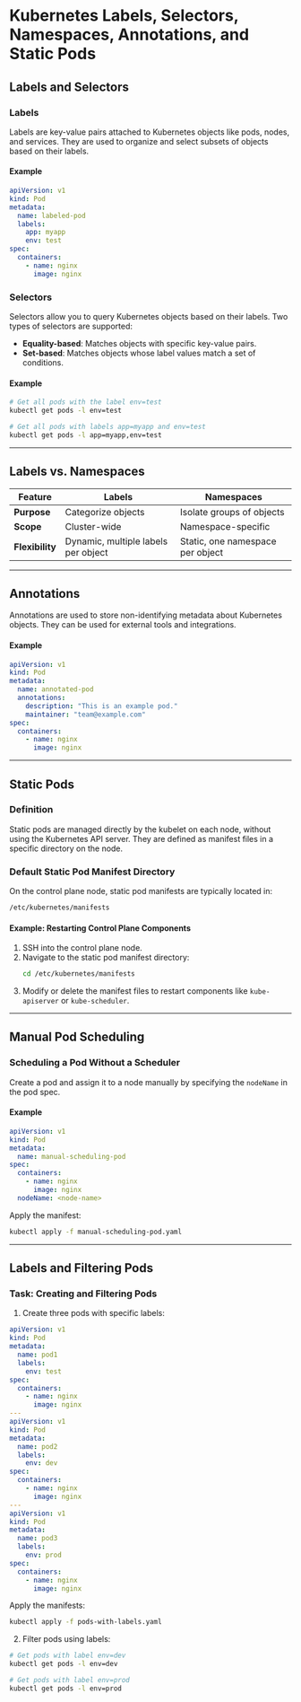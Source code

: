 # Kubernetes Labels, Selectors, Namespaces, Annotations, and Static Pods

## Labels and Selectors

### Labels
Labels are key-value pairs attached to Kubernetes objects like pods, nodes, and services. They are used to organize and select subsets of objects based on their labels.

#### Example
```yaml
apiVersion: v1
kind: Pod
metadata:
  name: labeled-pod
  labels:
    app: myapp
    env: test
spec:
  containers:
    - name: nginx
      image: nginx
```

### Selectors
Selectors allow you to query Kubernetes objects based on their labels. Two types of selectors are supported:
- **Equality-based**: Matches objects with specific key-value pairs.
- **Set-based**: Matches objects whose label values match a set of conditions.

#### Example
```bash
# Get all pods with the label env=test
kubectl get pods -l env=test

# Get all pods with labels app=myapp and env=test
kubectl get pods -l app=myapp,env=test
```

---

## Labels vs. Namespaces

| Feature       | Labels                          | Namespaces                     |
|---------------|---------------------------------|---------------------------------|
| **Purpose**   | Categorize objects              | Isolate groups of objects      |
| **Scope**     | Cluster-wide                    | Namespace-specific             |
| **Flexibility**| Dynamic, multiple labels per object | Static, one namespace per object |

---

## Annotations

Annotations are used to store non-identifying metadata about Kubernetes objects. They can be used for external tools and integrations.

#### Example
```yaml
apiVersion: v1
kind: Pod
metadata:
  name: annotated-pod
  annotations:
    description: "This is an example pod."
    maintainer: "team@example.com"
spec:
  containers:
    - name: nginx
      image: nginx
```

---

## Static Pods

### Definition
Static pods are managed directly by the kubelet on each node, without using the Kubernetes API server. They are defined as manifest files in a specific directory on the node.

### Default Static Pod Manifest Directory
On the control plane node, static pod manifests are typically located in:
```bash
/etc/kubernetes/manifests
```

#### Example: Restarting Control Plane Components
1. SSH into the control plane node.
2. Navigate to the static pod manifest directory:
   ```bash
   cd /etc/kubernetes/manifests
   ```
3. Modify or delete the manifest files to restart components like `kube-apiserver` or `kube-scheduler`.

---

## Manual Pod Scheduling

### Scheduling a Pod Without a Scheduler
Create a pod and assign it to a node manually by specifying the `nodeName` in the pod spec.

#### Example
```yaml
apiVersion: v1
kind: Pod
metadata:
  name: manual-scheduling-pod
spec:
  containers:
    - name: nginx
      image: nginx
  nodeName: <node-name>
```

Apply the manifest:
```bash
kubectl apply -f manual-scheduling-pod.yaml
```

---

## Labels and Filtering Pods

### Task: Creating and Filtering Pods

1. Create three pods with specific labels:
```yaml
apiVersion: v1
kind: Pod
metadata:
  name: pod1
  labels:
    env: test
spec:
  containers:
    - name: nginx
      image: nginx
---
apiVersion: v1
kind: Pod
metadata:
  name: pod2
  labels:
    env: dev
spec:
  containers:
    - name: nginx
      image: nginx
---
apiVersion: v1
kind: Pod
metadata:
  name: pod3
  labels:
    env: prod
spec:
  containers:
    - name: nginx
      image: nginx
```

Apply the manifests:
```bash
kubectl apply -f pods-with-labels.yaml
```

2. Filter pods using labels:
```bash
# Get pods with label env=dev
kubectl get pods -l env=dev

# Get pods with label env=prod
kubectl get pods -l env=prod
```

